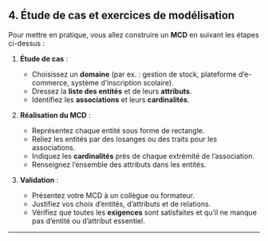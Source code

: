 
## 4. Étude de cas et exercices de modélisation

Pour mettre en pratique, vous allez construire un **MCD** en suivant les étapes ci-dessus :

1. **Étude de cas** :  
   - Choisissez un **domaine** (par ex. : gestion de stock, plateforme d’e-commerce, système d’inscription scolaire).  
   - Dressez la **liste des entités** et de leurs **attributs**.  
   - Identifiez les **associations** et leurs **cardinalités**.

2. **Réalisation du MCD** :  
   - Représentez chaque entité sous forme de rectangle.  
   - Reliez les entités par des losanges ou des traits pour les associations.  
   - Indiquez les **cardinalités** près de chaque extrémité de l’association.  
   - Renseignez l’ensemble des attributs dans les entités.

3. **Validation** :  
   - Présentez votre MCD à un collègue ou formateur.  
   - Justifiez vos choix d’entités, d’attributs et de relations.  
   - Vérifiez que toutes les **exigences** sont satisfaites et qu’il ne manque pas d’entité ou d’attribut essentiel.

---
